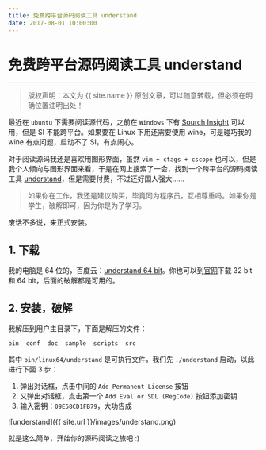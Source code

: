 ```yaml
---
title: 免费跨平台源码阅读工具 understand 
date: 2017-08-01 10:00:00
---
```


# 免费跨平台源码阅读工具 understand 

***
> 版权声明：本文为 {{ site.name }} 原创文章，可以随意转载，但必须在明确位置注明出处！ 

最近在 `ubuntu` 下需要阅读源代码，之前在 `Windows` 下有 [Sourch Insight](https://www.sourceinsight.com/) 可以用，但是 SI 不能跨平台。如果要在 Linux 下用还需要使用 wine，可是碰巧我的 wine 有点问题，启动不了 SI，有点闹心。

对于阅读源码我还是喜欢用图形界面，虽然 `vim + ctags + cscope` 也可以，但是我个人倾向与图形界面来看，于是在网上搜索了一会，找到一个跨平台的源码阅读工具 [understand](https://scitools.com/)，但是需要付费，不过还好国人强大......

> 如果你在工作，我还是建议购买，毕竟同为程序员，互相尊重吗。如果你是学生，破解即可，因为你是为了学习。

废话不多说，来正式安装。

## 1. 下载
我的电脑是 64 位的，百度云：[understand 64 bit](https://pan.baidu.com/s/1i52nrut)。你也可以到[官网](https://scitools.com/)下载 32 bit 和 64 bit，后面的破解都是可用的。

## 2. 安装，破解
我解压到用户主目录下，下面是解压的文件：
```
bin  conf  doc  sample  scripts  src
```

其中 `bin/linux64/understand` 是可执行文件，我们先 `./understand` 启动，以此进行下面 3 步：
1. 弹出对话框，点击中间的 `Add Permanent License` 按钮
2. 又弹出对话框，点击第一个 `Add Eval or SDL (RegCode)` 按钮添加密钥
3. 输入密钥：`09E58CD1FB79`，大功告成


![understand]({{ site.url }}/images/understand.png)


就是这么简单，开始你的源码阅读之旅吧 :)

